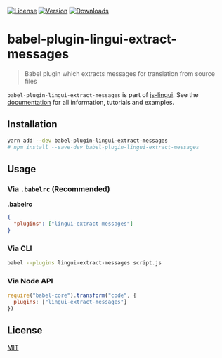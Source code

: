 [![License][Badge-License]][License]
[![Version][Badge-Version]][Package]
[![Downloads][Badge-Downloads]][Package]

# babel-plugin-lingui-extract-messages

> Babel plugin which extracts messages for translation from source files

`babel-plugin-lingui-extract-messages` is part of [js-lingui][jsLingui]. See the [documentation][Documentation] for all information, tutorials and examples.

## Installation

```bash
yarn add --dev babel-plugin-lingui-extract-messages
# npm install --save-dev babel-plugin-lingui-extract-messages
```

## Usage

### Via `.babelrc` (Recommended)

**.babelrc**

```json
{
  "plugins": ["lingui-extract-messages"]
}
```

### Via CLI

```bash
babel --plugins lingui-extract-messages script.js
```

### Via Node API

```js
require("babel-core").transform("code", {
  plugins: ["lingui-extract-messages"]
})
```

## License

[MIT][License]

[License]: https://github.com/lingui/js-lingui/blob/master/LICENSE.md
[jsLingui]: https://github.com/lingui/js-lingui
[Documentation]: https://lingui.gitbooks.io/js/
[Package]: https://www.npmjs.com/package/babel-plugin-lingui-extract-messages
[Badge-Downloads]: https://img.shields.io/npm/dw/babel-plugin-lingui-extract-messages.svg
[Badge-Version]: https://img.shields.io/npm/v/babel-plugin-lingui-extract-messages.svg 
[Badge-License]: https://img.shields.io/npm/l/babel-plugin-lingui-extract-messages.svg

